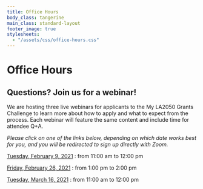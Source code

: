 ```yaml
---
title: Office Hours
body_class: tangerine
main_class: standard-layout
footer_image: true
stylesheets:
  - "/assets/css/office-hours.css"
---
```


# Office Hours

## Questions? Join us for a webinar!

We are hosting three live webinars for applicants to the My LA2050 Grants Challenge to learn more about how to apply and what to expect from the process. Each webinar will feature the same content and include time for attendee Q+A.

_Please click on one of the links below, depending on which date works best for you, and you will be redirected to sign up directly with Zoom._

[Tuesday, February 9, 2021](https://zoom.us)
: from 11:00 am to 12:00 pm

[Friday, February 26, 2021](https://zoom.us)
: from 1:00 pm to 2:00 pm

[Tuesday, March 16, 2021](https://zoom.us)
: from 11:00 am to 12:00 pm

